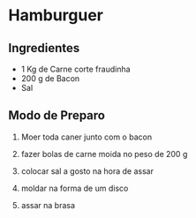 # Hamburguer

## Ingredientes

- 1 Kg de Carne corte fraudinha 
- 200 g de Bacon
- Sal



## Modo de Preparo

1. Moer toda caner junto com o bacon

2. fazer bolas de carne moida no peso de 200 g

3. colocar sal a gosto na hora de assar

4. moldar na forma de um disco

5. assar na brasa

   